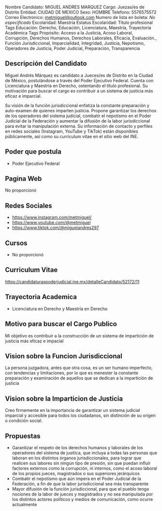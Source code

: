 Nombre Candidato: MIGUEL ANDRES MARQUEZ
Cargo: Juezas/es de Distrito
Entidad: CIUDAD DE MEXICO
Sexo: HOMBRE
Telefono: 5576575572
Correo Electronico: metmiguel@outlook.com
Numero de lista en boleta: *No especificado*
Escolaridad: Maestría
Estatus Escolaridad: Título profesional
Tags Educación: Derecho, Educación, Licenciatura, Maestría, Trayectoria Académica
Tags Propósito: Acceso a la Justicia, Acoso Laboral, Corrupción, Derechos Humanos, Derechos Laborales, Eficacia, Evaluación., Función Jurisdiccional, Imparcialidad, Integridad, Justicia, Nepotismo, Operadores de Justicia, Poder Judicial, Preparación, Transparencia


## Descripción del Candidato 

Miguel Andrés Márquez es candidato a Jueces/es de Distrito en la Ciudad de México, postulándose a través del Poder Ejecutivo Federal. Cuenta con Licenciatura y Maestría en Derecho, ostentando el título profesional. Su motivación para buscar el cargo es contribuir a un sistema de justicia más eficaz e imparcial.

Su visión de la función jurisdiccional enfatiza la constante preparación y auto-examen de quienes imparten justicia. Propone garantizar los derechos de los operadores del sistema judicial, combatir el nepotismo en el Poder Judicial de la Federación y aumentar la difusión de la labor jurisdiccional para evitar la manipulación externa. Su información de contacto y perfiles en redes sociales (Instagram, YouTube y TikTok) están disponibles públicamente, así como su curriculum vitae en el sitio web del INE.


## Poder que postula

- Poder Ejecutivo Federal


## Pagina Web

No proporcionó


## Redes Sociales

- https://www.instagram.com/metmiguel/
- https://www.youtube.com/@metmiguel
- https://www.tiktok.com/@miguelandres297


## Cursos

- No proporcionó


## Curriculum Vitae

https://candidaturaspoderjudicial.ine.mx/detalleCandidato/52172/11


## Trayectoria Academica

- Licenciatura en Derecho y Maestría en Derecho


## Motivo para buscar el Cargo Publico

Mi objetivo es contribuir a la construcción de un sistema de impartición de justicia más eficaz e impacial


## Vision sobre la Funcion Jurisdiccional

La persona juzgadora, antes que otra cosa, es un ser humano imperfecto, con tendencias y limitaciones, por lo que es menester la constante preparación y examinación de aquellos que se dedican a la impartición de justicia


## Vision sobre la Imparticion de Justicia

Creo firmemente en la importancia de garantizar un sistema judicial imparcial y accesible para todos los ciudadanos, sin distinción de su origen o condición social.


## Propuestas

- Garantizar el respeto de los derechos humanos y laborales de los operadores del sistema de jusitica, que incluya a todas las personas que laboran en los distintos órganos jurisdiccionales, para lograr que realicen sus labores sin ningún tipo de presión, sin que puedan influir factores externos como la corrupción, ni internos, como el acoso laboral de los propios jueces, magistrados o sus superiores jerárquicos
- Combatir el nepotismo que aún impera en el Poder Judicial de la Federación, a fin de que la labor jurisdiccional sea más transparente
- Mayor difusión de la función jurisdiccional, para que el pueblo tenga nociones de la labor de jueces y magistrados y no sea manipulada por los distintos actores políticos y medios de comunicación, como ocurre actualmente

